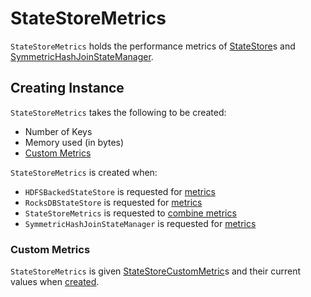 # StateStoreMetrics

`StateStoreMetrics` holds the performance metrics of [StateStore](StateStore.md#metrics)s and [SymmetricHashJoinStateManager](../streaming-join/SymmetricHashJoinStateManager.md).

## Creating Instance

`StateStoreMetrics` takes the following to be created:

* <span id="numKeys"> Number of Keys
* <span id="memoryUsedBytes"> Memory used (in bytes)
* [Custom Metrics](#customMetrics)

`StateStoreMetrics` is created when:

* `HDFSBackedStateStore` is requested for [metrics](HDFSBackedStateStore.md#metrics)
* `RocksDBStateStore` is requested for [metrics](../rocksdb/RocksDBStateStore.md#metrics)
* `StateStoreMetrics` is requested to [combine metrics](#combine)
* `SymmetricHashJoinStateManager` is requested for [metrics](../streaming-join/SymmetricHashJoinStateManager.md#metrics)

### <span id="customMetrics"> Custom Metrics

`StateStoreMetrics` is given [StateStoreCustomMetric](StateStoreCustomMetric.md)s and their current values when [created](#creating-instance).
